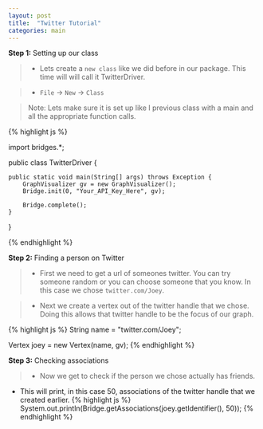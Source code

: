 ```yaml
---
layout: post
title:  "Twitter Tutorial"
categories: main
---
```


**Step 1:** Setting up our class

> * Lets create a `new class` like we did before in our package. This time will will call it TwitterDriver.

> * `File` -> `New` -> `Class`

> Note: Lets make sure it is set up like I previous class with a main and all the appropriate function calls.

{% highlight js  %}

import bridges.*;

public class TwitterDriver {

	public static void main(String[] args) throws Exception {
		GraphVisualizer gv = new GraphVisualizer();
		Bridge.init(0, "Your_API_Key_Here", gv);
		
		Bridge.complete();
	}
}

{% endhighlight %}

**Step 2:** Finding a person on Twitter

> * First we need to get a url of someones twitter. You can try someone random or you can choose someone that you know. In this case we chose `twitter.com/Joey`.

> * Next we create a vertex out of the twitter handle that we chose. Doing this allows that twitter handle to be the focus of our graph.

{% highlight js  %}
String name = "twitter.com/Joey";
		 
Vertex joey = new Vertex(name, gv);
{% endhighlight %}

**Step 3:** Checking associations

> * Now we get to check if the person we chose actually has friends.
* This will print, in this case 50, associations of the twitter handle that we created earlier.
{% highlight js  %}
System.out.println(Bridge.getAssociations(joey.getIdentifier(), 50));
{% endhighlight %}

